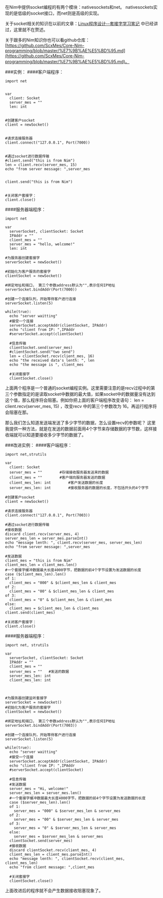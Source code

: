 在Nim中提供socket编程的有两个模块：nativesockets和net。 nativesockets实现的是低级的socket接口，而net则是高级的实现。

关于socket相关的知识在以前的文章：[Linux程序设计--套接字学习笔记](http://blog.csdn.net/u010657094/article/details/50781249) 中已经讲过，这里就不在赘述。

关于跟多的Nim知识你也可以看github仓库：[https://github.com/ScxMes/Core-Nim-programming/blob/master/%E7%9B%AE%E5%BD%95.md](https://github.com/ScxMes/Core-Nim-programming/blob/master/%E7%9B%AE%E5%BD%95.md)。
    
###实例：
####客户端程序：
```
import net


var 
  client: Socket
  server_mes = ""
  len: int


#创建客户socket
client = newSocket()


#请求连接服务器
client.connect("127.0.0.1", Port(7000))


#通过socket进行数据传输
#client.send("this is from Nim")
len = client.recv(server_mes, 15)
echo "from server message: ",server_mes


client.send("this is from Nim")


#关闭客户套接字：
client.close()
```

####服务器端程序：
```
import net

var 
  serverSocket, clientSocket: Socket
  IPAddr = ""
  client_mes = ""
  server_mes = "hello, welcome!"
  len: int
  
#为服务器创建套接字
serverSocket = newSocket()

#初始化为客户服务的套接字
clientSocket = newSocket()

#绑定地址和端口， 第三个参数address默认为"",表示任何IP地址
serverSocket.bindAddr(Port(7000))

#创建一个连接队列，开始等待客户进行连接
serverSocket.listen(5)

while(true):
  echo "server waitting"
  #接受一个连接
  serverSocket.acceptAddr(clientSocket, IPAddr)
  echo "client from IP: ",IPAddr
  #serverSocket.accept(clientSocket)
  
  #信息传输
  clientSocket.send(server_mes)   
  #clientSocket.send("two send")
  len = clientSocket.recv(client_mes, 16)
  echo "the received data's lenth: ", len
  echo "the message is ", client_mes
  
  #关闭套接字
  clientSocket.close()
```

上面两个程序是一个普通的socket编程实例。这里需要注意的是recv过程中的第三个参数指定的是读取socket中数据的最大值，如果socket中的数据量没有达到这个值，那么程序将会阻塞。例如你把上面的客户端程序改变语句：   len = client.recv(server_mes, 15)    ，改变recv 中的第三个参数改为 16。再运行程序将会阻塞在那。

那么我们怎么知道发送端发送了多少字节的数据，怎么设置recv的参数呢？ 这里我提供一种方法，就是在发送的数据前面用4个字节来存储数据的字节数，这样接收端就可以知道要接收多少字节的数据了。
      
###改进实例：
####客户端程序：
```
import net,strutils

var 
  client: Socket
  server_mes = ""        #存储接收服务器发送来的数据
  client_mes = ""        #客户端向服务器发送的数据
  client_mes_len: int        #客户发送数据的长度
  server_mes_len: int        #接收服务器的数据的长度，不包括开头的4个字节

#创建客户socket
client = newSocket()

#请求连接服务器
client.connect("127.0.0.1", Port(7003))

#通过socket进行数据传输
#接收数据
discard client.recv(server_mes, 4)
server_mes_len = server_mes.parseInt()
echo "message lenth: ", client.recv(server_mes, server_mes_len)
echo "from server message: ",server_mes

#发送数据
client_mes = "this is from Nim"
client_mes_len = client_mes.len()
#一个套接字缓冲数据最大长度4000字节，把数据的前4个字节设置为发送数据的长度
case ($client_mes_len).len()   
of 1:
  client_mes = "000" & $client_mes_len & client_mes
of 2:
  client_mes = "00" & $client_mes_len & client_mes
of 3:
  client_mes = "0" & $client_mes_len & client_mes
else:
  client_mes = $client_mes_len & client_mes
client.send(client_mes)

#关闭客户套接字：
client.close()
```

####服务器端程序：
```
import net, strutils

var 
  serverSocket, clientSocket: Socket
  IPAddr = ""
  client_mes = ""
  server_mes = ""   #发送的数据
  server_mes_len: int
  client_mes_len: int
  
  
  
#为服务器创建监听套接字
serverSocket = newSocket()
#初始化为客户服务的套接字
clientSocket = newSocket()

#绑定地址和端口， 第三个参数address默认为"",表示任何IP地址
serverSocket.bindAddr(Port(7003))

#创建一个连接队列，开始等待客户进行连接
serverSocket.listen(5)

while(true):
  echo "server waitting"
  #接受一个连接
  serverSocket.acceptAddr(clientSocket, IPAddr)
  echo "client from IP: ",IPAddr
  #serverSocket.accept(clientSocket)
  
  #信息传输
  #发送数据
  server_mes = "Hi, welcome!"
  server_mes_len = server_mes.len()
  #一个套接字缓冲数据最大长度4000字节，把数据的前4个字节设置为发送数据的长度
  case ($server_mes_len).len()   
  of 1:
    server_mes = "000" & $server_mes_len & server_mes
  of 2:
    server_mes = "00" & $server_mes_len & server_mes
  of 3:
    server_mes = "0" & $server_mes_len & server_mes
  else:
    server_mes = $server_mes_len & server_mes
  clientSocket.send(server_mes) 
  #接收数据  
  discard clientSocket.recv(client_mes, 4)
  client_mes_len = client_mes.parseInt()
  echo "message lenth: ", clientSocket.recv(client_mes, client_mes_len)
  echo "from client message: ",client_mes
  
  #关闭套接字
  clientSocket.close()
```  

上面改进后的程序就不会产生数据接收阻塞现象了。





